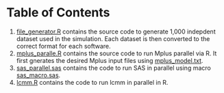 # Table of Contents
1. [file_generator.R](file_generator.R) contains the source code to generate 1,000 indepdent dataset used in the simulation. Each dataset is then converted to the correct format for each software.
2. [mplus_paralle.R](mplus_parallel.R) contains the source code to run Mplus parallel via R. It first gnerates the desired Mplus input files using [mplus_model.txt](mplus_model.txt). 
3. [sas_parallel.sas](sas_parallel.sas) contains the code to run SAS in parallel using macro [sas_macro.sas](sas_macro.sas).
4. [lcmm.R](lcmm.R) contains the code to run lcmm in parallel in R.
